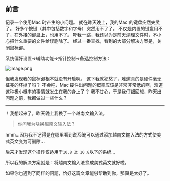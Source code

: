 ## 前言
记录一个使用Mac 时产生的小问题。
就在昨天晚上，我的Mac 的键盘突然失灵了。
好多个按键（其中包括数字和字母）突然用不了了。
不仅是内置的键盘用不了，在外接的键盘上，也用不了。
吓我一跳，我还以为是前天清理文件时，不小心把什么重要的文件给误删除了。
经过一番查找，看到的大部分解决方案是，关闭鼠标键。

系统偏好设置=>辅助功能=>指针控制=>备选控制方法：

![image.png](https://i.loli.net/2020/06/22/8oIjZ7EMsS4GHUt.png)

但我发现我的鼠标键根本就没有开启啊。
这下我就犯愁了，难道真的是硬件毫无征兆的坏掉了吗？
不会吧，Mac 硬件出问题的概率应该是非常非常低的啊，难道这种极小概率的事情就发生在我的身上了？
我不甘心，于是我仔细回想，昨天出问题之前，我都做过一些什么？

---

！我想起来了，昨天晚上我换了一个越南文输入法。

> 你问我为啥换越南文输入法？

hmm...因为我不记得是在哪里看到说系统可以通过添加越南文输入法的方式使美式英文变为可删除...

后来才发现这个操作仅适用于`10.8 及 10.8`以下的系统...

所以我的解决方案就是：将越南文输入法换成美式英文就好啦。

如果你也遇到了同样的问题，恰好这篇文章能够帮助到你，那真是太好了。